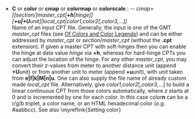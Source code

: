- **C** or **color** or **cmap** or **colormap** or **colorscale** : -- *cmap=[[*section*/]*master\_cpt*[**+h**[*hinge*]][**+u|+U**unit]|*local\_cpt*|*color1,color2*[,*color3*,...]]*\
    Name of an input CPT file. Generally, the input is one of the GMT *master\_cpt* files
    (see [Of Colors and Color Legends](https://docs.generic-mapping-tools.org/dev/cookbook/cpts.html#of-colors-and-color-legends))
    and can be either addressed by *master\_cpt* or *section*/*master\_cpt* (without the **.cpt** extension).
    If given a master CPT with soft-hinges then you can enable the hinge at data value *hinge* via **+h**,
    whereas for hard-hinge CPTs you can adjust the location of the hinge. For any other *master\_cpt*,
    you may convert their *z*-values from meter to another distance unit (append **+U**unit) or from
    another unit to meter (append **+u**unit), with *unit* taken from **e|f|k|M|n|u**. One can also
    supply the file name of already custom made *local\_cpt* file. Alternatively, give
    *color1,color2*[*,color3*,...] to build a linear continuous CPT from those colors automatically,
    where *z* starts at 0 and is incremented by one for each color. In this case color**n** can be
    a r/g/b triplet, a color name, or an HTML hexadecimal color (*e.g.* #aabbcc). See also \myreflink{Setting color}
